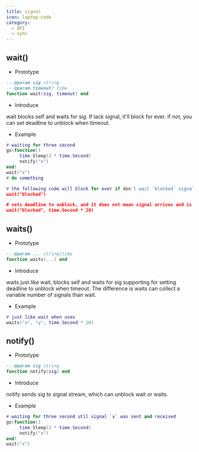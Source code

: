 ```yaml
---
title: signal
icon: laptop-code
category:
  - API
  - sync
---
```


## wait()

* Prototype
```lua
---@param sig string
---@param timeout? time
function wait(sig, timeout) end
```

* Introduce

wait blocks self and waits for sig. If lack signal, it'll block for ever. If not, you can set deadline to unblock when timeout. 

* Example
```lua
# waiting for three second
go(function()
     time.Sleep(3 * time.Second)
     notify("x")
end)
wait("x")
# do something

# the following code will block for ever if don't wait `blocked` signal.
wait("blocked")

# sets deadline to unblock, and it does not mean signal arrives and is received.
wait("blocked", time.Second * 20)
```

## waits()

* Prototype
```lua
---@param ... string|time
function waits(...) end
```

* Introduce

waits just like wait, blocks self and waits for sig supporting for setting deadline to unblock when timeout. The difference is waits can collect a variable number of signals than wait. 

* Example
```lua
# just like wait when uses
waits("x", "y", time.Second * 20)
```

## notify()

* Prototype
```lua
---@param sig string
function notify(sig) end
```

* Introduce

notify sends sig to signal stream, which can unblock wait or waits. 

* Example
```lua
# waiting for three second util signal `x` was sent and received
go(function()
     time.Sleep(3 * time.Second)
     notify("x")
end)
wait("x")
```

